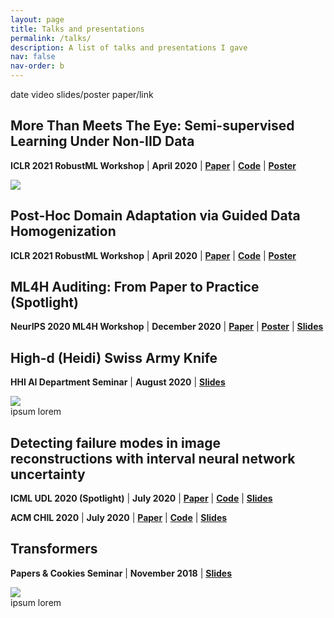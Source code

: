 ```yaml
---
layout: page
title: Talks and presentations
permalink: /talks/
description: A list of talks and presentations I gave
nav: false
nav-order: b
---
```

date
video
slides/poster
paper/link

## More Than Meets The Eye: Semi-supervised Learning Under Non-IID Data
**ICLR 2021 RobustML Workshop** | **April 2020** | [**Paper**](https://sites.google.com/connect.hku.hk/robustml-2021/accepted-papers/paper-031) | [**Code**](https://github.com/luisoala/non-iid-ssdl) | [**Poster**](https://github.com/luisoala/luisoala.github.io/blob/master/assets/pdf/posters/Poster_ICLR_2021_v2%20(1).pdf)

<div class="row mt-3">
    <div class="col-sm mt-3 mt-md-0">
        <img class="img-fluid rounded z-depth-1" src="{{ site.baseurl }}/assets/img/poster/iclr-ssdl.png" data-zoomable>
    </div>
</div>

## Post-Hoc Domain Adaptation via Guided Data Homogenization
**ICLR 2021 RobustML Workshop** | **April 2020** | [**Paper**](https://sites.google.com/connect.hku.hk/robustml-2021/accepted-papers/paper-062) | [**Code**](https://github.com/willisk/GDH) | [**Poster**]()
## ML4H Auditing: From Paper to Practice (Spotlight)
**NeurIPS 2020 ML4H Workshop** | **December 2020** | [**Paper**](http://proceedings.mlr.press/v136/oala20a.html) | [**Poster**]() | [**Slides**](https://github.com/luisoala/luisoala.github.io/blob/master/assets/pdf/slides/ML4H_NeurIPS2020_Slides.pdf)

<div id="presentation-embed-38941015"></div>
<script src='https://slideslive.com/embed_presentation.js'></script>
<script>
    embed = new SlidesLiveEmbed('presentation-embed-38941015', {
        presentationId: '38941015',
        autoPlay: false, // change to true to autoplay the embedded presentation
        verticalEnabled: true
    });
</script>

## High-d (Heidi) Swiss Army Knife
**HHI AI Department Seminar** | **August 2020** | [**Slides**](https://github.com/luisoala/luisoala.github.io/blob/master/assets/pdf/slides/high_d_swiss_army_knife%20(2).pdf)

<div class="row mt-3">
    <div class="col-sm mt-3 mt-md-0">
        <img class="img-fluid rounded z-depth-1" src="{{ site.baseurl }}/assets/img/talks/highd.png" data-zoomable>
    </div>
</div>
<div class="caption">
    ipsum lorem
</div>

## Detecting failure modes in image reconstructions with interval neural network uncertainty
**ICML UDL 2020 (Spotlight)** | **July 2020** | [**Paper**](http://www.gatsby.ucl.ac.uk/~balaji/udl2020/accepted-papers/UDL2020-paper-011.pdf) | [**Code**](https://github.com/luisoala/inn) | [**Slides**](https://github.com/luisoala/luisoala.github.io/blob/master/assets/pdf/slides/UDL2020_slides%20(9).pdf)

<div id="presentation-embed-38930948"></div>
<script src='https://slideslive.com/embed_presentation.js'></script>
<script>
    embed = new SlidesLiveEmbed('presentation-embed-38930948', {
        presentationId: '38930948',
        autoPlay: false, // change to true to autoplay the embedded presentation
        verticalEnabled: true
    });
</script>

**ACM CHIL 2020** | **July 2020** | [**Paper**](https://link.springer.com/article/10.1007/s11548-021-02482-2) | [**Code**](https://github.com/luisoala/inn) | [**Slides**](https://github.com/luisoala/luisoala.github.io/blob/master/assets/pdf/slides/CHIL2020_slides_1.pdf)

<div id="presentation-embed-38931985"></div>
<script src='https://slideslive.com/embed_presentation.js'></script>
<script>
    embed = new SlidesLiveEmbed('presentation-embed-38931985', {
        presentationId: '38931985',
        autoPlay: false, // change to true to autoplay the embedded presentation
        verticalEnabled: true
    });
</script>

## Transformers
**Papers & Cookies Seminar** | **November 2018** | [**Slides**](https://github.com/luisoala/luisoala.github.io/blob/master/assets/pdf/slides/transformers.pdf)

<div class="row mt-3">
    <div class="col-sm mt-3 mt-md-0">
        <img class="img-fluid rounded z-depth-1" src="{{ site.baseurl }}/assets/img/talks/transformer.png" data-zoomable>
    </div>
</div>
<div class="caption">
    ipsum lorem
</div>
